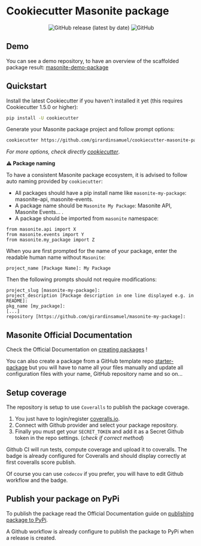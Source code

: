 # Cookiecutter Masonite package

<p align="center">
  <img src="https://pyup.io/repos/github/girardinsamuel/cookiecutter-masonite-package/shield.svg" class="badge-modal-trigger shield" data-toggle="tooltip" data-placement="top" title="" id="shield" data-original-title="show url">
  <img alt="GitHub release (latest by date)" src="https://img.shields.io/github/v/release/girardinsamuel/cookiecutter-masonite-package">
  <img alt="GitHub" src="https://img.shields.io/github/license/girardinsamuel/cookiecutter-masonite-package">
</p>

## Demo

You can see a demo repository, to have an overview of the scaffolded package result:
[masonite-demo-package](https://github.com/girardinsamuel/masonite-demo-package)

## Quickstart

Install the latest Cookiecutter if you haven't installed it yet (this requires Cookiecutter 1.5.0 or higher):

```bash
pip install -U cookiecutter
```

Generate your Masonite package project and follow prompt options:

```bash
cookiecutter https://github.com/girardinsamuel/cookiecutter-masonite-package.git
```

_For more options, check directly [cookiecutter](https://github.com/cookiecutter/cookiecutter)_.

**⚠️ Package naming**

To have a consistent Masonite package ecosystem, it is advised to follow auto naming provided by `cookiecutter`:

- All packages should have a pip install name like `masonite-my-package`: masonite-api, masonite-events.
- A package name should be `Masonite My Package`: Masonite API, Masonite Events... .
- A package should be imported from `masonite` namespace:

```
from masonite.api import X
from masonite.events import Y
from masonite.my_package import Z
```

When you are first prompted for the name of your package, enter the readable human name without `Masonite`:

```
project_name [Package Name]: My Package
```

Then the following prompts should not require modifications:

```
project_slug [masonite-my-package]:
project_description [Package description in one line displayed e.g. in README]:
pkg_name [my_package]:
[...]
repository [https://github.com/girardinsamuel/masonite-my-package]:

```

## Masonite Official Documentation

Check the Official Documentation on [creating packages](https://docs.masoniteproject.com/advanced/creating-packages) !

You can also create a package from a GitHub template repo [starter-package](https://github.com/MasoniteFramework/starter-package/generate) but you will have to
name all your files manually and update all configuration files with your name, GitHub repository name and so on...

## Setup coverage

The repository is setup to use `Coveralls` to publish the package coverage.

1. You just have to login/register [coveralls.io](https://coveralls.io/).
2. Connect with Github provider and select your package repository.
3. Finally you must get your `SECRET_TOKEN` and add it as a Secret Github token in the repo settings. (_check if correct method_)

Github CI will run tests, compute coverage and upload it to coveralls. The badge is already configured for
Coveralls and should display correctly at first coveralls score publish.

Of course you can use `codecov` if you prefer, you will have to edit Github workflow and the badge.

## Publish your package on PyPi

To publish the package read the Official Documentation guide on [publishing package to PyPi](https://docs.masoniteproject.com/advanced/creating-packages#uploading-to-pypi).

A Github workflow is already configure to publish the package to PyPi when
a release is created.
